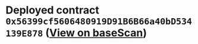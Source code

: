 
# Deployed contract `0x56399cf5606480919D91B6B66a40bD534139E878` ([View on baseScan](https://sepolia.basescan.org/address/0x56399cf5606480919D91B6B66a40bD534139E878))
